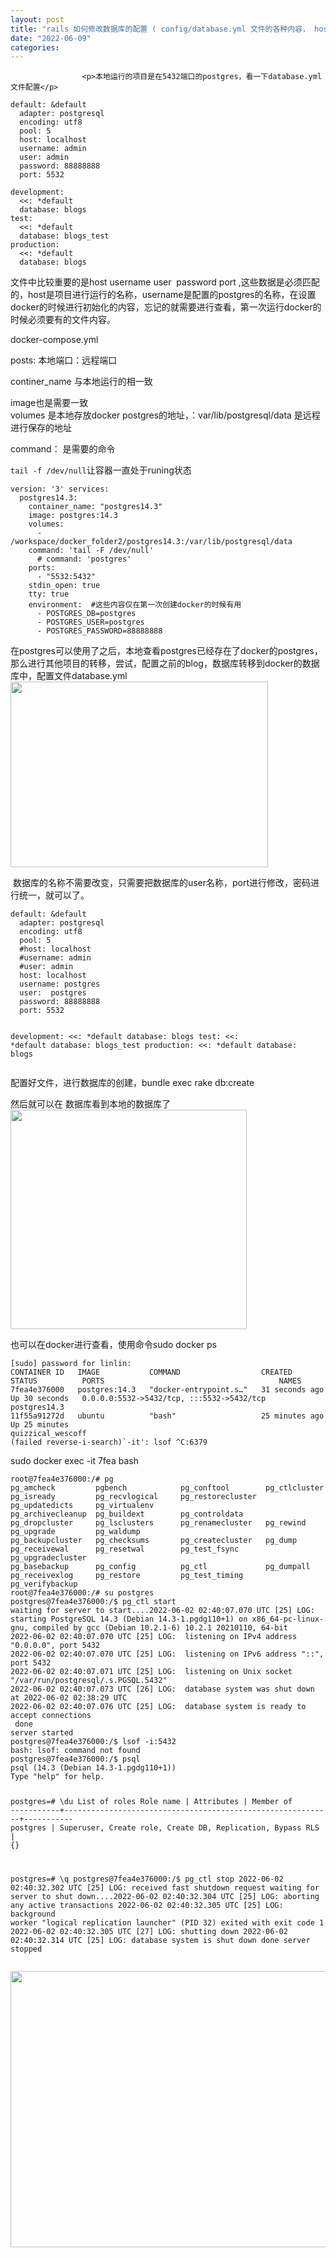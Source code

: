 ```yaml
---
layout: post
title: "rails 如何修改数据库的配置 ( config/database.yml 文件的各种内容， host, name, port 的含义)"
date: "2022-06-09"
categories: 
---
```


                    <p>本地运行的项目是在5432端口的postgres，看一下database.yml文件配置</p> 
<pre><code>default: &amp;default
  adapter: postgresql
  encoding: utf8
  pool: 5
  host: localhost
  username: admin
  user: admin
  password: 88888888
  port: 5532

development:
  &lt;&lt;: *default
  database: blogs
test:
  &lt;&lt;: *default
  database: blogs_test
production:
  &lt;&lt;: *default
  database: blogs
</code></pre> 
<p>文件中比较重要的是host username user  password port ,这些数据是必须匹配的，host是项目进行运行的名称，username是配置的postgres的名称，在设置docker的时候进行初始化的内容，忘记的就需要进行查看，第一次运行docker的时候必须要有的文件内容。</p> 
<p>docker-compose.yml</p> 
<p>posts: 本地端口：远程端口</p> 
<p>continer_name 与本地运行的相一致</p> 
<p>image也是需要一致<br> volumes 是本地存放docker postgres的地址，：var/lib/postgresql/data 是远程进行保存的地址</p> 
<p>command： 是需要的命令</p> 
<p><code>tail -f /dev/null</code>让容器一直处于runing状态</p> 
<pre><code>version: '3' services:
  postgres14.3:
    container_name: "postgres14.3"
    image: postgres:14.3
    volumes:
      - /workspace/docker_folder2/postgres14.3:/var/lib/postgresql/data
    command: 'tail -F /dev/null'
      # command: 'postgres'
    ports:
      - "5532:5432"
    stdin_open: true
    tty: true
    environment:  #这些内容仅在第一次创建docker的时候有用
      - POSTGRES_DB=postgres
      - POSTGRES_USER=postgres
      - POSTGRES_PASSWORD=88888888
</code></pre> 
<p>在postgres可以使用了之后，本地查看postgres已经存在了docker的postgres，那么进行其他项目的转移，尝试，配置之前的blog，数据库转移到docker的数据库中，配置文件database.yml<img alt="" height="297" src="https://img-blog.csdnimg.cn/b60bd5771a9d48ac96383bb904e6fdb3.png" width="412"></p> 
<p> 数据库的名称不需要改变，只需要把数据库的user名称，port进行修改，密码进行统一，就可以了。</p> 
<pre><code>default: &amp;default
  adapter: postgresql
  encoding: utf8
  pool: 5
  #host: localhost
  #username: admin
  #user: admin
  host: localhost
  username: postgres
  user:  postgres
  password: 88888888
  port: 5532

development:
  &lt;&lt;: *default
  database: blogs
test:
  &lt;&lt;: *default
  database: blogs_test
production:
  &lt;&lt;: *default
  database: blogs</code></pre> 
<p>配置好文件，进行数据库的创建，bundle exec rake db:create</p> 
<p>然后就可以在 数据库看到本地的数据库了<img alt="" height="351" src="https://img-blog.csdnimg.cn/e04a3f9be5a44056a3c23b67edab631e.png" width="378"></p> 
<p>也可以在docker进行查看，使用命令sudo docker ps</p> 
<pre><code>[sudo] password for linlin: 
CONTAINER ID   IMAGE           COMMAND                  CREATED          STATUS          PORTS                                       NAMES
7fea4e376000   postgres:14.3   "docker-entrypoint.s…"   31 seconds ago   Up 30 seconds   0.0.0.0:5532-&gt;5432/tcp, :::5532-&gt;5432/tcp   postgres14.3
11f55a91272d   ubuntu          "bash"                   25 minutes ago   Up 25 minutes                                               quizzical_wescoff
(failed reverse-i-search)`-it': lsof ^C:6379
</code></pre> 
<p>sudo docker exec -it 7fea bash</p> 
<pre><code>root@7fea4e376000:/# pg
pg_amcheck         pgbench            pg_conftool        pg_ctlcluster      pg_isready         pg_recvlogical     pg_restorecluster  pg_updatedicts     pg_virtualenv
pg_archivecleanup  pg_buildext        pg_controldata     pg_dropcluster     pg_lsclusters      pg_renamecluster   pg_rewind          pg_upgrade         pg_waldump
pg_backupcluster   pg_checksums       pg_createcluster   pg_dump            pg_receivewal      pg_resetwal        pg_test_fsync      pg_upgradecluster  
pg_basebackup      pg_config          pg_ctl             pg_dumpall         pg_receivexlog     pg_restore         pg_test_timing     pg_verifybackup    
root@7fea4e376000:/# su postgres
postgres@7fea4e376000:/$ pg_ctl start
waiting for server to start....2022-06-02 02:40:07.070 UTC [25] LOG:  starting PostgreSQL 14.3 (Debian 14.3-1.pgdg110+1) on x86_64-pc-linux-gnu, compiled by gcc (Debian 10.2.1-6) 10.2.1 20210110, 64-bit
2022-06-02 02:40:07.070 UTC [25] LOG:  listening on IPv4 address "0.0.0.0", port 5432
2022-06-02 02:40:07.070 UTC [25] LOG:  listening on IPv6 address "::", port 5432
2022-06-02 02:40:07.071 UTC [25] LOG:  listening on Unix socket "/var/run/postgresql/.s.PGSQL.5432"
2022-06-02 02:40:07.073 UTC [26] LOG:  database system was shut down at 2022-06-02 02:38:29 UTC
2022-06-02 02:40:07.076 UTC [25] LOG:  database system is ready to accept connections
 done
server started
postgres@7fea4e376000:/$ lsof -i:5432
bash: lsof: command not found
postgres@7fea4e376000:/$ psql
psql (14.3 (Debian 14.3-1.pgdg110+1))
Type "help" for help.

postgres=# \du
                                   List of roles
 Role name |                         Attributes                         | Member of 
-----------+------------------------------------------------------------+-----------
 postgres  | Superuser, Create role, Create DB, Replication, Bypass RLS | {}

postgres=# 
\q
postgres@7fea4e376000:/$ pg_ctl stop
2022-06-02 02:40:32.302 UTC [25] LOG:  received fast shutdown request
waiting for server to shut down....2022-06-02 02:40:32.304 UTC [25] LOG:  aborting any active transactions
2022-06-02 02:40:32.305 UTC [25] LOG:  background worker "logical replication launcher" (PID 32) exited with exit code 1
2022-06-02 02:40:32.305 UTC [27] LOG:  shutting down
2022-06-02 02:40:32.314 UTC [25] LOG:  database system is shut down
 done
server stopped
</code></pre> 
<p><img alt="" height="442" src="https://img-blog.csdnimg.cn/7ab1ac82541b410f888f8a5ae9f8bc85.png" width="1200"></p> 
<p> </p>
                
